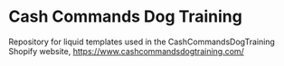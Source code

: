 # Cash Commands Dog Training

Repository for liquid templates used in the CashCommandsDogTraining Shopify website, https://www.cashcommandsdogtraining.com/
